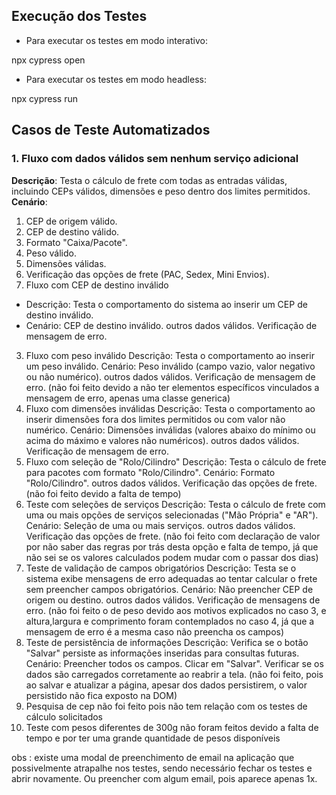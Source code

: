 ## Execução dos Testes

- Para executar os testes em modo interativo:

npx cypress open

- Para executar os testes em modo headless:

npx cypress run

## Casos de Teste Automatizados

### 1. Fluxo com dados válidos sem nenhum serviço adicional
**Descrição**: Testa o cálculo de frete com todas as entradas válidas, incluindo CEPs válidos, dimensões e peso dentro dos limites permitidos.
**Cenário**:
   1. CEP de origem válido.
   2. CEP de destino válido.
   3. Formato "Caixa/Pacote".
   4. Peso válido.
   5. Dimensões válidas.
   6. Verificação das opções de frete (PAC, Sedex, Mini Envios).
2. Fluxo com CEP de destino inválido
  - Descrição: Testa o comportamento do sistema ao inserir um CEP de destino inválido.
  - Cenário:
   CEP de destino inválido.
   outros dados válidos.
   Verificação de mensagem de erro.
3. Fluxo com peso inválido
   Descrição: Testa o comportamento ao inserir um peso inválido.
   Cenário:
   Peso inválido (campo vazio, valor negativo ou não numérico).
   outros dados válidos.
   Verificação de mensagem de erro.
   (não foi feito devido a não ter elementos específicos vinculados a mensagem de erro, apenas uma classe generica)
4. Fluxo com dimensões inválidas
   Descrição: Testa o comportamento ao inserir dimensões fora dos limites permitidos ou com valor não numérico.
   Cenário:
   Dimensões inválidas (valores abaixo do mínimo ou acima do máximo e valores não numéricos).
   outros dados válidos.
   Verificação de mensagem de erro.
5. Fluxo com seleção de "Rolo/Cilindro"
   Descrição: Testa o cálculo de frete para pacotes com formato "Rolo/Cilindro".
   Cenário:
   Formato "Rolo/Cilindro".
   outros dados válidos.
   Verificação das opções de frete.
   (não foi feito devido a falta de tempo)
6. Teste com seleções de serviços
   Descrição: Testa o cálculo de frete com uma ou mais opções de serviços selecionadas ("Mão Própria" e "AR").
   Cenário:
   Seleção de uma ou mais serviços.
   outros dados válidos.
   Verificação das opções de frete.
   (não foi feito com declaração de valor por não saber das regras por trás desta opção e falta de tempo, já que não sei se os valores calculados podem mudar com o passar dos dias)
7. Teste de validação de campos obrigatórios
   Descrição: Testa se o sistema exibe mensagens de erro adequadas ao tentar calcular o frete sem preencher campos obrigatórios.
   Cenário:
   Não preencher CEP de origem ou destino.
   outros dados válidos.
   Verificação de mensagens de erro.
   (não foi feito o de peso devido aos motivos explicados no caso 3, e altura,largura e comprimento foram contemplados no caso 4, já que a mensagem de erro é a mesma caso não preencha os campos)
8. Teste de persistência de informações
   Descrição: Verifica se o botão "Salvar" persiste as informações inseridas para consultas futuras.
   Cenário:
   Preencher todos os campos.
   Clicar em "Salvar".
   Verificar se os dados são carregados corretamente ao reabrir a tela.
   (não foi feito, pois ao salvar e atualizar a página, apesar dos dados persistirem, o valor persistido não fica exposto na DOM)
9. Pesquisa de cep
   não foi feito pois não tem relação com os testes de cálculo solicitados
10. Teste com pesos diferentes de 300g
    não foram feitos devido a falta de tempo e por ter uma grande quantidade de pesos disponíveis

obs : existe uma modal de preenchimento de email na aplicação que possivelmente atrapalhe nos testes, sendo necessário fechar os testes e abrir novamente. Ou preencher com algum email, pois aparece apenas 1x.
